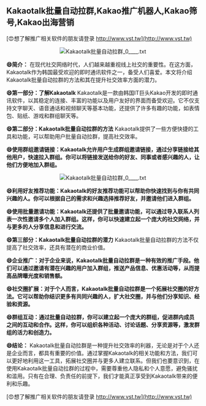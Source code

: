 ## **Kakaotalk批量自动拉群,Kakao推广机器人,Kakao筛号,Kakao出海营销**

[😍想了解推广相关软件的朋友请登录 http://www.vst.tw](http://www.vst.tw)

 <center><img src="https://vst.tw/MP4/tuiguang/png/8.png" alt="Kakaotalk批量自动拉群_0____.txt"></center>

**😄简介：**
在现代社交网络时代，人们越来越重视线上社交的重要性。在这方面，Kakaotalk作为韩国最受欢迎的即时通讯软件之一，备受人们喜爱。本文将介绍Kakaotalk批量自动拉群的方法和其在提升社交效率方面的潜力。

**😄第一部分：了解Kakaotalk**
Kakaotalk是一款由韩国IT巨头Kakao开发的即时通讯软件，以其稳定的连接、丰富的功能以及用户友好的界面而备受欢迎。它不仅支持文字聊天、语音通话和视频聊天等基本功能，还提供了许多有趣的功能，如表情包、贴纸、游戏和群组聊天等。

**😄第二部分：Kakaotalk批量自动拉群的方法**
Kakaotalk提供了一些方便快捷的工具和功能，可以帮助用户批量自动拉群，提高社交效率。

**😄使用群组邀请链接：Kakaotalk允许用户生成群组邀请链接，通过分享链接给其他用户，快速拉入群组。你可以将链接发送给你的好友、同事或者感兴趣的人，让他们方便地加入群组。**

 <center><img src="https://vst.tw/MP4/tuiguang/png/5.png" alt="Kakaotalk批量自动拉群_0____.txt"></center>

**😄利用好友推荐功能：Kakaotalk的好友推荐功能可以帮助你快速找到与你有共同兴趣的人。你可以根据自己的需求和兴趣选择推荐好友，并邀请他们进入群组。**

**😄使用批量邀请功能：Kakaotalk还提供了批量邀请功能，可以通过导入联系人列表一次性邀请多个人加入群组。这样，你可以快速建立起一个庞大的社交网络，并与更多的人分享信息和进行交流。**

**😄第三部分：Kakaotalk批量自动拉群的潜力**
Kakaotalk批量自动拉群的方法不仅提高了社交效率，还具有潜在的商业价值。

**😄企业推广：对于企业来说，Kakaotalk批量自动拉群是一种有效的推广手段。他们可以通过邀请有潜在兴趣的用户加入群组，推送产品信息、优惠活动等，从而提高品牌曝光度和销售额。**

**😄社交圈扩展：对于个人而言，Kakaotalk批量自动拉群是一个拓展社交圈的好方法。它可以帮助你结识更多有共同兴趣的人，扩大社交圈，并与他们分享知识、经验和资源。**

**😄群组互动：通过批量自动拉群，你可以建立起一个庞大的群组，促进群内成员之间的互动和合作。这样，你可以组织各种活动、讨论话题、分享资源等，激发群组的活力和创造力。**

**😄结论：**
Kakaotalk批量自动拉群是一种提升社交效率的利器，无论是对于个人还是企业而言，都具有重要的价值。通过掌握Kakaotalk的相关功能和方法，我们可以更好地利用这一工具，拓展社交圈并与更多人建立联系。但我们也要意识到，在使用Kakaotalk批量自动拉群的过程中，需要尊重他人隐私和个人意愿，避免骚扰和滥用。只有在合理、负责任的前提下，我们才能真正享受到Kakaotalk带来的便利和乐趣。

[😍想了解推广相关软件的朋友请登录 http://www.vst.tw](http://www.vst.tw)



